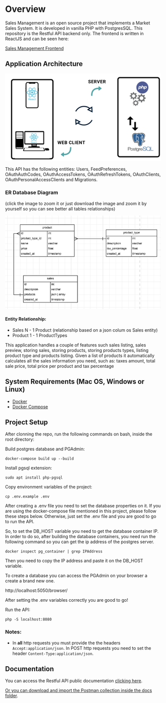 # Overview

Sales Management is an open source project that implements a Market Sales System. It is developed in vanilla PHP with PostgresSQL. This repository is the Restful API backend only. The frontend is written in ReactJS and can be seen here:

[Sales Management Frontend](https://github.com/paduanton/sales-management-ui)

## Application Architecture
![](https://raw.githubusercontent.com/paduanton/sales-management-api/main/docs/Application-Architecture.png)

This API has the following entities: Users, FeedPreferences, OAuthAuthCodes, OAuthAccessTokens, OAuthRefreshTokens, OAuthClients, OAuthPersonalAccessClients and Migrations.
### ER Database Diagram
(click the image to zoom it or just download the image and zoom it by yourself so you can see better all tables relationships)

![](https://raw.githubusercontent.com/paduanton/sales-management-api/main/docs/ER-diagram.png)

#### Entity Relationship:
- Sales N - 1 Product (relationship based on a json colum os Sales entity)
- Product 1 - 1 ProductTypes

This application handles a couple of features such sales listing, sales preview, storing sales, storing products, storing products types, listing product type and products listing. Given a list of products it automatically calculates all the sales information you need, such as: taxes amount, total sale price, total price per product and tax percentage 

## System Requirements (Mac OS, Windows or Linux)
* [Docker](https://www.docker.com/get-started)
* [Docker Compose](https://docs.docker.com/compose/install)

## Project Setup

After clonning the repo, run the following commands on bash, inside the root directory:


Build postgres database and PGAdmin:
```
docker-compose build up --build
```

Install pgsql extension:

```
sudo apt install php-pgsql
```


Copy environment variables of the project:
```
cp .env.example .env
```

After creating a .env file you need to set the database properties on it. If you are using the docker-compose file mentioned in this project, please follow these steps below. Otherwise, just set the .env file and you are good to go to run the API. 

So, to set the DB_HOST variable you need to get the database container IP. In order to do so, after building the database containers, you need run the following command so you can get the ip address of the postgres server.

```
docker inspect pg_container | grep IPAddress
```

Then you need to copy the IP address and paste it on the DB_HOST variable.

To create a database you can access the PGAdmin on your browser a create a brand new one.

http://localhost:5050/browser/

After setting the .env variables correctly you are good to go!

Run the API:
```
php -S localhost:8080
```

### Notes: 

- In **all** http requests you must provide the the headers `Accept:application/json`. In POST http requests you need to set the header `Content-Type:application/json`.

## Documentation

You can access the Restful API public documentation [clicking here](https://www.postman.com/paduanton/workspace/antonio-de-pdua-s-public-workspace/collection/5889563-5a60df56-a337-4bbb-bb12-9ab2387363f1?ctx=documentation). 


[Or you can download and import the Postman collection inside the docs folder](https://raw.githubusercontent.com/paduanton/sales-management-api/main/docs/sales-management-api.postman_collection.json). 



